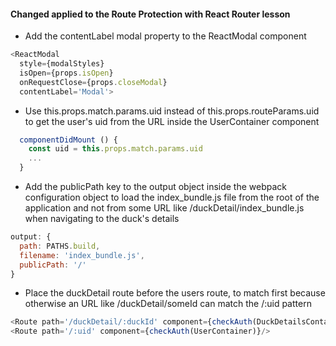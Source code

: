 #### Changed applied to the Route Protection with React Router lesson

- Add the contentLabel modal property to the ReactModal component
```javascript
<ReactModal 
  style={modalStyles} 
  isOpen={props.isOpen} 
  onRequestClose={props.closeModal}
  contentLabel='Modal'>
```

- Use this.props.match.params.uid instead of this.props.routeParams.uid to get the user's uid from the URL inside the UserContainer component
```javascript
  componentDidMount () {
    const uid = this.props.match.params.uid
    ...
  }
```

- Add the publicPath key to the output object inside the webpack configuration object to load the index_bundle.js file from the root of the application and not from some URL like /duckDetail/index_bundle.js when navigating to the duck's details

```javascript
output: {
  path: PATHS.build,
  filename: 'index_bundle.js',
  publicPath: '/'
}
```

- Place the duckDetail route before the users route, to match first because otherwise an URL like /duckDetail/someId can match the /:uid pattern
```javascript
<Route path='/duckDetail/:duckId' component={checkAuth(DuckDetailsContainer)}/>
<Route path='/:uid' component={checkAuth(UserContainer)}/>
```